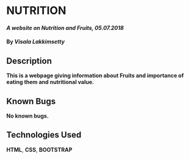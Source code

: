 # **NUTRITION**

#### _A website on Nutrition and  Fruits, 05.07.2018_

#### By _*Visala Lakkimsetty*_

## Description

__This is a webpage giving information about Fruits and importance of eating them and nutritional value.__

## Known Bugs
__No known bugs.__

## Technologies Used

**HTML**, **CSS**, **BOOTSTRAP**
